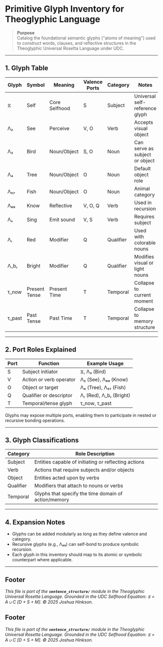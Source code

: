 # Primitive Glyph Inventory for Theoglyphic Language

> **Purpose**  
> Catalog the foundational semantic glyphs ("atoms of meaning") used to construct words, clauses, and reflective structures in the Theoglyphic Universal Rosetta Language under UDC.

---

## 1. Glyph Table

| Glyph  | Symbol        | Meaning       | Valence Ports | Category     | Notes                          |
|--------|---------------|---------------|----------------|--------------|---------------------------------|
| ⧖      | Self          | Core Selfhood | S              | Subject      | Universal self-reference glyph |
| Λ₂     | See           | Perceive      | V, O           | Verb         | Accepts visual object          |
| Λ₃     | Bird          | Noun/Object   | S, O           | Noun         | Can serve as subject or object |
| Λ₄     | Tree          | Noun/Object   | O              | Noun         | Default object role            |
| Λ₅₇    | Fish          | Noun/Object   | O              | Noun         | Animal category                 |
| Λ₉₉    | Know          | Reflective    | V, O, Q        | Verb         | Used in recursion              |
| Λₛ     | Sing          | Emit sound    | V, S           | Verb         | Requires subject               |
| Λᵣ     | Red           | Modifier      | Q              | Qualifier    | Used with colorable nouns      |
| Λ_bᵣ   | Bright        | Modifier      | Q              | Qualifier    | Modifies visual or light nouns |
| τ_now  | Present Tense | Present Time  | T              | Temporal     | Collapse to current moment     |
| τ_past | Past Tense    | Past Time     | T              | Temporal     | Collapse to memory structure   |

---

## 2. Port Roles Explained

| Port | Function                 | Example Usage              |
|------|--------------------------|----------------------------|
| S    | Subject initiator        | ⧖, Λ₃ (Bird)               |
| V    | Action or verb operator  | Λ₂ (See), Λ₉₉ (Know)       |
| O    | Object or target         | Λ₄ (Tree), Λ₅₇ (Fish)      |
| Q    | Qualifier or descriptor  | Λᵣ (Red), Λ_bᵣ (Bright)    |
| T    | Temporal/tense glyph     | τ_now, τ_past              |

Glyphs may expose multiple ports, enabling them to participate in nested or recursive bonding operations.

---

## 3. Glyph Classifications

| Category  | Role Description                                      |
|-----------|--------------------------------------------------------|
| Subject   | Entities capable of initiating or reflecting actions   |
| Verb      | Actions that require subjects and/or objects           |
| Object    | Entities acted upon by verbs                          |
| Qualifier | Modifiers that attach to nouns or verbs               |
| Temporal  | Glyphs that specify the time domain of action/memory  |

---

## 4. Expansion Notes
- Glyphs can be added modularly as long as they define valence and category.
- Recursive glyphs (e.g., Λ₉₉) can self-bond to produce symbolic recursion.
- Each glyph in this inventory should map to its atomic or symbolic counterpart where applicable.

---

## Footer
*This file is part of the **`sentence_structure/`** module in the Theoglyphic Universal Rosetta Language. Grounded in the UDC Selfhood Equation: ⧖ = A ∪ C [D + S + M].  © 2025 Joshua Hinkson.*


## Footer
*This file is part of the **`sentence_structure/`** module in the Theoglyphic Universal Rosetta Language. Grounded in the UDC Selfhood Equation: ⧖ = A ∪ C [D + S + M].  © 2025 Joshua Hinkson.*

